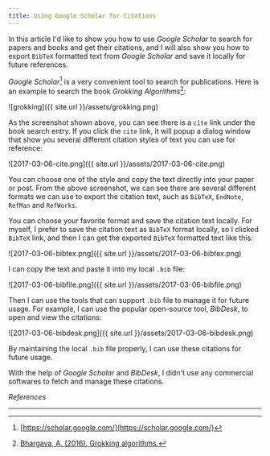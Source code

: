 ```yaml
---
title: Using Google Scholar for Citations
---
```


In this article I'd like to show you how to use _Google Scholar_ to search for papers and books and get their citations, and I will also show you how to export `BibTeX` formatted text from _Google Scholar_ and save it locally for future references. 

_Google Scholar_[^scholar] is a very convenient tool to search for publications. Here is an example to search the book _Grokking Algorithms_[^grokking]:

![grokking]({{ site.url }}/assets/grokking.png)

As the screenshot shown above, you can see there is a `cite` link under the book search entry. If you click the `cite` link, it will popup a dialog window that show you several different citation styles of text you can use for reference:

![2017-03-06-cite.png]({{ site.url }}/assets/2017-03-06-cite.png)

You can choose one of the style and copy the text directly into your paper or post. From the above screenshot, we can see there are several different formats we can use to export the citation text, such as `BibTeX`, `EndNote`, `RefMan` and `RefWorks`.

You can choose your favorite format and save the citation text locally. For myself, I prefer to save the citation text as `BibTeX` format locally, so I clicked `BibTeX` link, and then I can get the exported `BibTeX` formatted text like this:

![2017-03-06-bibtex.png]({{ site.url }}/assets/2017-03-06-bibtex.png)

I can copy the text and paste it into my local `.bib` file:

![2017-03-06-bibfile.png]({{ site.url }}/assets/2017-03-06-bibfile.png)

Then I can use the tools that can support `.bib` file to manage it for future usage. For example, I can use the popular open-source tool, _BibDesk_, to open and view the citations:

![2017-03-06-bibdesk.png]({{ site.url }}/assets/2017-03-06-bibdesk.png)

By maintaining the local `.bib` file properly, I can use these citations for future usage.

With the help of _Google Scholar_ and _BibDesk_, I didn't use any commercial softwares to fetch and manage these citations.

[^scholar]: [https://scholar.google.com/](https://scholar.google.com/)
[^grokking]: [Bhargava, A. (2016). Grokking algorithms.](https://scholar.google.com/scholar?hl=en&q=grokking+algorithms&btnG=&as_sdt=1%2C34&as_sdtp=)

_References_

---
